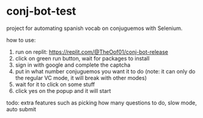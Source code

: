 # conj-bot-test
project for automating spanish vocab on conjuguemos with Selenium.

how to use:

1. run on replit: https://replit.com/@TheOof01/conj-bot-release
2. click on green run button, wait for packages to install
3. sign in with google and complete the captcha
4. put in what number conjuguemos you want it to do (note: it can only do the regular VC mode, it will break with other modes)
5. wait for it to click on some stuff
6. click yes on the popup and it will start

todo:
  extra features such as picking how many questions to do, slow mode, auto submit
